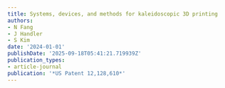 ```yaml
---
title: Systems, devices, and methods for kaleidoscopic 3D printing
authors:
- N Fang
- J Handler
- S Kim
date: '2024-01-01'
publishDate: '2025-09-18T05:41:21.719939Z'
publication_types:
- article-journal
publication: '*US Patent 12,128,610*'
---
```

